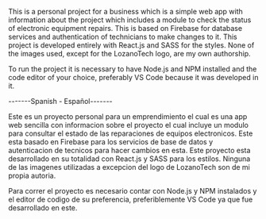 This is a personal project for a business which is a simple web app with information about the project which includes a module to check the status of electronic equipment repairs.
This is based on Firebase for database services and authentication of technicians to make changes to it. This project is developed entirely with React.js and SASS for the styles. None of the images used, except for the LozanoTech logo, are my own authorship.

To run the project it is necessary to have Node.js and NPM installed and the code editor of your choice, preferably VS Code because it was developed in it.

-------Spanish - Español-------

Este es un proyecto personal para un emprendimiento el cual es una app web sencilla con informacion sobre el proyecto el cual incluye un modulo para consultar el estado de las reparaciones de equipos electronicos.
Este esta basado en Firebase para los servicios de base de datos y autenticacion de tecnicos para hacer cambios en esta. Este proyecto esta desarrollado en su totalidad con React.js y SASS para los estilos. Ninguna de las imagenes utilizadas a excepcion del logo de LozanoTech son de mi propia autoria.

Para correr el proyecto es necesario contar con Node.js y NPM instalados y el editor de codigo de su preferencia, preferiblemente VS Code ya que fue desarrollado en este.